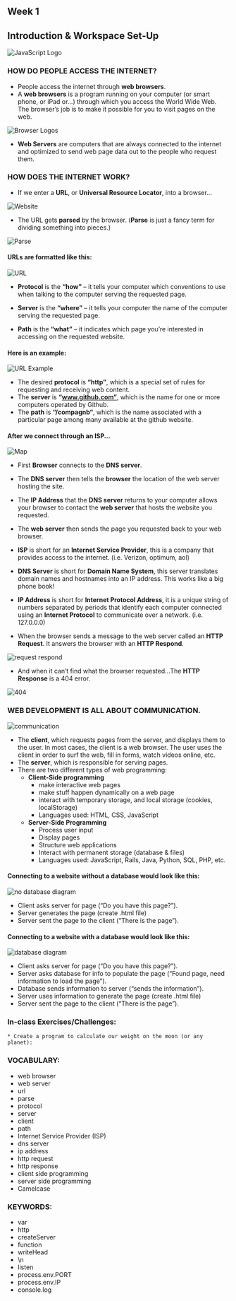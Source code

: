 ## Week 1
## Introduction & Workspace Set-Up

![JavaScript Logo](../img/javascript.png)

### HOW DO PEOPLE ACCESS THE INTERNET?
* People access the internet through **web browsers**.
* A **web browsers** is a program running on your computer (or smart phone, or iPad or...) through which you access the World Wide Web. The browser’s job is to make it possible for you to visit pages on the web.

![Browser Logos](../img/browser.png)

* **Web Servers** are computers that are always connected to the internet and optimized to send web page data out to the people who request them. 

### HOW DOES THE INTERNET WORK?
* If we enter a **URL**, or **Universal Resource Locator**, into a browser… 

![Website](../img/website.png)

* The URL gets **parsed** by the  browser. (**Parse** is just a fancy term for dividing something into pieces.)

![Parse](../img/parse.png)

#### URLs are formatted like this: 

![URL](../img/url.png)

* **Protocol** is the **“how”** – it tells your computer which conventions to use when talking to the computer serving the requested page.
 
* **Server** is the **“where”** – it tells your computer the name of the computer serving the requested page. 

* **Path** is the **“what”** – it indicates which page you’re interested in accessing on the requested website. 

#### Here is an example:

![URL Example](../img/urlex.png) 
    
   * The desired **protocol** is **“http”**, which is a special set of rules for requesting and receiving web content. 
   * The **server** is **“www.github.com”**, which is the name for one or more computers operated by Github. 
   * The **path** is **“/compagnb“**, which is the name associated with a particular page among many available at the github website.

#### After we connect through an ISP...

![Map](../img/map.png)     
    
   * First **Browser** connects to the **DNS server**.
    
   * The **DNS server** then tells the **browser** the location of the web server hosting the site.

   * The **IP Address** that the **DNS server** returns to your computer allows your browser to contact the **web server** that hosts the website you requested.
    
   * The **web server** then sends the page you requested back to your web browser.
    
* **ISP** is short for an **Internet Service Provider**, this is a company that provides access to the internet. (i.e. Verizon, optimum, aol)

* **DNS Server** is short for **Domain Name System**, this server translates domain names and hostnames into an IP address. This works like a big phone book! 
 
* **IP Address** is short for **Internet Protocol Address**, it is a unique string of numbers separated by periods that identify each computer connected using an **Internet Protocol** to communicate over a network. (i.e. 127.0.0.0)

* When the browser sends a message to the web server called an **HTTP Request**. It answers the browser with an **HTTP Respond**. 
    
![request respond](../img/httpre.png)  

* And when it can’t find what the browser requested...The **HTTP Response** is a 404 error. 

![404](../img/404.png) 

### WEB DEVELOPMENT IS ALL ABOUT COMMUNICATION.

![communication](../img/communication.png) 

* The **client**, which requests pages from the server, and displays them to the user. In most cases, the client is a web browser. The user uses the client in order to surf the web, fill in forms, watch videos online, etc.
* The **server**, which is responsible for serving pages.
* There are two different types of web programming:
   * **Client-Side programming**
      * make interactive web pages
      * make stuff happen dynamically on a web page 
      * interact with temporary storage, and local storage (cookies, localStorage) 
      * Languages used: HTML, CSS, JavaScript
   * **Server-Side Programming**
      * Process user input
      * Display pages
      * Structure web applications
      * Interact with permanent storage (database & files)
      * Languages used: JavaScript, Rails, Java, Python, SQL, PHP, etc.

#### Connecting to a website without a database would look like this:

![no database diagram](../img/nodata.png) 

   * Client asks server for page (“Do you have this page?”).
   * Server generates the page (create .html file)
   * Server sent the page to the client (“There is the page”).


#### Connecting to a website with a database would look like this:

![database diagram](../img/data.png) 
   * Client asks server for page (“Do you have this page?”).
   * Server asks database for info to populate the page (“Found page, need information to load the page”).
   * Database sends information to server (“sends the information”).
   * Server uses information to generate the page (create .html file)
   * Server sent the page to the client (“There is the page”).


### In-class Exercises/Challenges: 
    * Create a program to calculate our weight on the moon (or any planet):
        

### VOCABULARY:
* web browser
* web server
* url
* parse
* protocol
* server
* client
* path
* Internet Service Provider (ISP)
* dns server
* ip address
* http request
* http response
* client side programming
* server side programming
* Camelcase

### KEYWORDS:
* var 
* http
* createServer
* function
* writeHead
* \n
* listen
* process.env.PORT
* process.env.IP
* console.log
